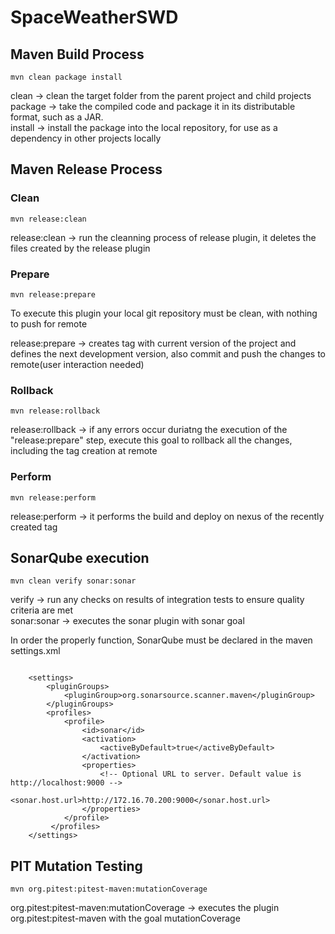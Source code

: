 # SpaceWeatherSWD

## Maven Build Process

	mvn clean package install

clean -> clean the target folder from the parent project and child projects<br/>
package -> take the compiled code and package it in its distributable format, such as a JAR.<br/>
install ->  install the package into the local repository, for use as a dependency in other projects locally <br/>

## Maven Release Process

### Clean
	mvn release:clean

release:clean -> run the cleanning process of release plugin, it deletes the files created  by the release plugin

### Prepare
	mvn release:prepare
To execute this plugin your local git repository must be clean, with nothing to push for remote<br/>

release:prepare -> creates tag with current version of the project and defines the next development version, also commit and push the changes to remote(user interaction needed)

### Rollback
	mvn release:rollback

release:rollback -> if any errors  occur duriatng the execution of the "release:prepare" step, execute this goal to rollback all the changes, including the tag creation at remote

### Perform
	mvn release:perform

release:perform -> it performs the build and deploy on nexus of the recently created tag


## SonarQube execution

	mvn clean verify sonar:sonar

verify -> run any checks on results of integration tests to ensure quality criteria are met<br/>
sonar:sonar -> executes the sonar plugin with sonar goal<br/>

In order the properly function, SonarQube must be declared in the maven settings.xml <br/>
<pre><code class="xml">
	&lt;settings&gt;
	    &lt;pluginGroups&gt;
	        &lt;pluginGroup&gt;org.sonarsource.scanner.maven&lt;/pluginGroup&gt;
	    &lt;/pluginGroups&gt;
	    &lt;profiles&gt;
	        &lt;profile&gt;
	            &lt;id&gt;sonar&lt;/id&gt;
	            &lt;activation&gt;
	                &lt;activeByDefault&gt;true&lt;/activeByDefault&gt;
	            &lt;/activation&gt;
	            &lt;properties&gt;
	                &lt;!-- Optional URL to server. Default value is http://localhost:9000 --&gt;
	                &lt;sonar.host.url&gt;http://172.16.70.200:9000&lt;/sonar.host.url&gt;
	            &lt;/properties&gt;
	        &lt;/profile&gt;
	     &lt;/profiles&gt;
	&lt;/settings&gt;
</code></pre>


## PIT Mutation Testing

	mvn org.pitest:pitest-maven:mutationCoverage

org.pitest:pitest-maven:mutationCoverage -> executes the plugin org.pitest:pitest-maven with the goal mutationCoverage